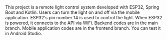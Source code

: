   This project is a remote light control system developed with ESP32, Spring Boot and Kotlin. Users can turn the light on and off via the mobile application.
ESP32's pin number 14 is used to control the light.
When ESP32 is powered, it connects to the API via WiFi.
Backend codes are in the main branch.
Mobile application codes are in the frontend branch.
You can test it in Android Studio.
